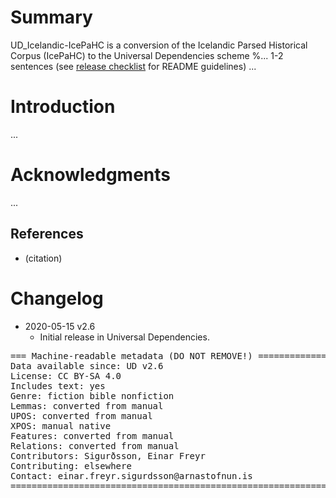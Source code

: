 # Summary

UD_Icelandic-IcePaHC is a conversion of the Icelandic Parsed Historical Corpus (IcePaHC) to the Universal Dependencies scheme %... 1-2 sentences (see [release checklist](http://universaldependencies.org/release_checklist.html#the-readme-file) for README guidelines) ...


# Introduction

...


# Acknowledgments

...

## References

* (citation)


# Changelog

* 2020-05-15 v2.6
  * Initial release in Universal Dependencies.


<pre>
=== Machine-readable metadata (DO NOT REMOVE!) ================================
Data available since: UD v2.6
License: CC BY-SA 4.0
Includes text: yes
Genre: fiction bible nonfiction
Lemmas: converted from manual
UPOS: converted from manual
XPOS: manual native
Features: converted from manual
Relations: converted from manual
Contributors: Sigurðsson, Einar Freyr
Contributing: elsewhere
Contact: einar.freyr.sigurdsson@arnastofnun.is
===============================================================================
</pre>
